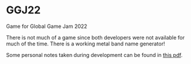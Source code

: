 # GGJ22
Game for Global Game Jam 2022

There is not much of a game since both developers were not available for much of the time.
There is a working metal band name generator!

Some personal notes taken during development can be found in [this pdf](Notes/Notion_GGJ2022.pdf).
